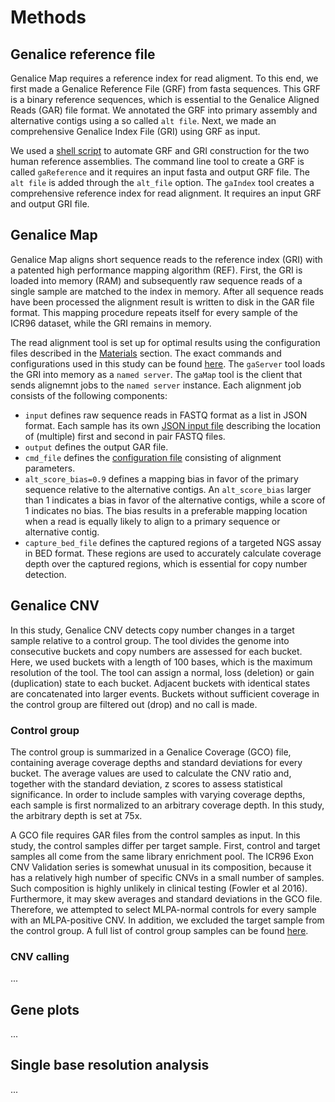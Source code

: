 # Methods

## Genalice reference file
Genalice Map requires a reference index for read aligment. To this end, we first made a Genalice Reference File (GRF) from fasta sequences. This GRF is a binary reference sequences, which is essential to the Genalice Aligned Reads (GAR) file format. We annotated the GRF into primary assembly and alternative contigs using a so called `alt file`. Next, we made an comprehensive Genalice Index File (GRI) using GRF as input.

We used a [shell script](scripts/reference.sh) to automate GRF and GRI construction for the two human reference assemblies. The command line tool to create a GRF is called `gaReference` and it requires an input fasta and output GRF file. The `alt file` is added through the `alt_file` option. The `gaIndex` tool creates a comprehensive reference index for read alignment. It requires an input GRF and output GRI file.


## Genalice Map
Genalice Map aligns short sequence reads to the reference index (GRI) with a patented high performance mapping algorithm (REF). First, the GRI is loaded into memory (RAM) and subsequently raw sequence reads of a single sample are matched to the index in memory.  After all sequence reads have been processed the alignment result is written to disk in the GAR file format. This mapping procedure repeats itself for every sample of the ICR96 dataset, while the GRI remains in memory. 

The read alignment tool is set up for optimal results using the configuration files described in the [Materials](Materials.md) section. The exact commands and configurations used in this study can be found [here](scripts/map.sh). The `gaServer` tool loads the GRI into memory as a `named server`. The `gaMap` tool is the client that sends alignemnt jobs to the `named server` instance. Each alignment job consists of the following components:

* `input` defines raw sequence reads in FASTQ format as a list in JSON format. Each sample has its own [JSON input file](json) describing the location of (multiple) first and second in pair FASTQ files.
* `output` defines the output GAR file.
* `cmd_file` defines the [configuration file](configs/human.map.conf) consisting of alignment parameters.
* `alt_score_bias=0.9` defines a mapping bias in favor of the primary sequence relative to the alternative contigs. An `alt_score_bias` larger than 1 indicates a bias in favor of the alternative contigs, while a score of 1 indicates no bias. The bias results in a preferable mapping location when a read is equally likely to align to a primary sequence or alternative contig.
* `capture_bed_file` defines the captured regions of a targeted NGS assay in BED format. These regions are used to accurately calculate coverage depth over the captured regions, which is essential for copy number detection. 

## Genalice CNV
In this study, Genalice CNV detects copy number changes in a target sample relative to a control group.  The tool divides the genome into consecutive buckets and copy numbers are assessed for each bucket. Here, we used buckets with a length of 100 bases, which is the maximum resolution of the tool. The tool can assign a normal, loss (deletion) or gain (duplication) state to each bucket. Adjacent buckets with identical states are concatenated into larger events. Buckets without sufficient coverage in the control group are filtered out (drop) and no call is made. 

### Control group
The control group is summarized in a Genalice Coverage (GCO) file, containing average coverage depths and standard deviations for every bucket. The average values are used to calculate the CNV ratio and, together with the standard deviation, z scores to assess statistical significance. In order to include samples with varying coverage depths, each sample is first normalized to an arbitrary coverage depth. In this study, the arbitrary depth is set at 75x. 


A GCO file requires GAR files from the control samples as input. In this study, the control samples differ per target sample. First, control and target samples all come from the same library enrichment pool. The ICR96 Exon CNV Validation series is somewhat unusual in its composition, because it has a relatively high number of specific CNVs in a small number of samples. Such composition is highly unlikely in clinical testing (Fowler et al 2016). Furthermore, it may skew averages and standard deviations in the GCO file.  Therefore, we attempted to select MLPA-normal controls for every sample with an MLPA-positive CNV. In addition, we excluded the target sample from the control group. A full list of control group samples can be found [here](controls).

### CNV calling
...

## Gene plots
...

## Single base resolution analysis
...
